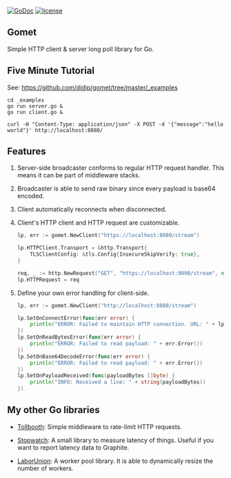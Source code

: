 [![GoDoc](https://godoc.org/github.com/didip/gomet?status.svg)](http://godoc.org/github.com/didip/gomet)
[![license](http://img.shields.io/badge/license-MIT-red.svg?style=flat)](https://raw.githubusercontent.com/didip/gomet/master/LICENSE)

## Gomet

Simple HTTP client & server long poll library for Go.


## Five Minute Tutorial

See: https://github.com/didip/gomet/tree/master/_examples

```
cd _examples
go run server.go &
go run client.go &

curl -H "Content-Type: application/json" -X POST -d '{"message":"hello world"}' http://localhost:8080/
```

## Features

1. Server-side broadcaster conforms to regular HTTP request handler. This means it can be part of middleware stacks.

2. Broadcaster is able to send raw binary since every payload is base64 encoded.

3. Client automatically reconnects when disconnected.

4. Client's HTTP client and HTTP request are customizable.

    ```go
    lp, err := gomet.NewClient("https://localhost:8080/stream")

    lp.HTTPClient.Transport = &http.Transport{
        TLSClientConfig: &tls.Config{InsecureSkipVerify: true},
    }

    req, _ := http.NewRequest("GET", "https://localhost:9090/stream", nil)
    lp.HTTPRequest = req
    ```

5. Define your own error handling for client-side.

    ```go
    lp, err := gomet.NewClient("http://localhost:8080/stream")

    lp.SetOnConnectError(func(err error) {
        println("ERROR: Failed to maintain HTTP connection. URL: " + lp.HTTPRequest.URL.String())
    })
    lp.SetOnReadBytesError(func(err error) {
        println("ERROR: Failed to read payload: " + err.Error())
    })
    lp.SetOnBase64DecodeError(func(err error) {
        println("ERROR: Failed to read payload: " + err.Error())
    })
    lp.SetOnPayloadReceived(func(payloadBytes []byte) {
        println("INFO: Received a line: " + string(payloadBytes))
    })
    ```

## My other Go libraries

* [Tollbooth](https://github.com/didip/tollbooth): Simple middleware to rate-limit HTTP requests.

* [Stopwatch](https://github.com/didip/stopwatch): A small library to measure latency of things. Useful if you want to report latency data to Graphite.

* [LaborUnion](https://github.com/didip/laborunion): A worker pool library. It is able to dynamically resize the number of workers.
